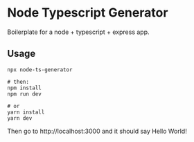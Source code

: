 # Node Typescript Generator

Boilerplate for a node + typescript + express app.

## Usage

```
npx node-ts-generator

# then:
npm install
npm run dev

# or
yarn install
yarn dev
```

Then go to http://localhost:3000 and it should say Hello World!
